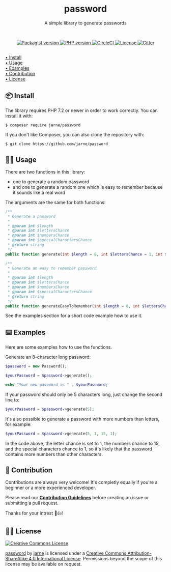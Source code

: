 <h1 align="center">password</h1>
<p align="center">A simple library to generate passwords</p>

<br>

<p align="center">
    <a href="https://packagist.org/packages/jarne/password">
        <img src="https://img.shields.io/packagist/v/jarne/password.svg" alt="Packagist version">
    </a>
    <a href="https://php.net">
        <img src="https://img.shields.io/packagist/php-v/jarne/password.svg" alt="PHP version">
    </a>
    <a href="https://circleci.com/gh/jarne/password">
    <img src="https://img.shields.io/circleci/project/github/jarne/password.svg" alt="CircleCI">
    </a>
    <a href="https://github.com/jarne/password/blob/master/LICENSE">
        <img src="https://img.shields.io/github/license/jarne/password.svg" alt="License">
    </a>
    <a href="https://gitter.im/jarne/password">
        <img src="https://img.shields.io/gitter/room/jarne/password.svg" alt="Gitter">
    </a>
</p>

##

[• Install](#-install)  
[• Usage](#-usage)  
[• Examples](#%EF%B8%8F-examples)  
[• Contribution](#-contribution)  
[• License](#%EF%B8%8F-license)

## 📦 Install
The library requires PHP 7.2 or newer in order to work correctly. You can install it with:

```
$ composer require jarne/password
```

If you don't like Composer, you can also clone the repository with:

```
$ git clone https://github.com/jarne/password
```

## 👨‍💻 Usage
There are two functions in this library:
- one to generate a random password
- and one to generate a random one which is easy to remember because it sounds like a real word

The arguments are the same for both functions:

```php
/**
 * Generate a password
 *
 * @param int $length
 * @param int $lettersChance
 * @param int $numbersChance
 * @param int $specialCharactersChance
 * @return string
 */
public function generate(int $length = 8, int $lettersChance = 1, int $numbersChance = 1, int $specialCharactersChance = 1): string
```

```php
/**
 * Generate an easy to remember password
 *
 * @param int $length
 * @param int $lettersChance
 * @param int $numbersChance
 * @param int $specialCharactersChance
 * @return string
 */
public function generateEasyToRemember(int $length = 8, int $lettersChance = 1, int $numbersChance = 1, int $specialCharactersChance = 1): string
```

See the examples section for a short code example how to use it.

## ⌨️ Examples
Here are some examples how to use the functions.

Generate an 8-character long password:

```php
$password = new Password();

$yourPassword = $password->generate();

echo "Your new password is " . $yourPassword;
```

If your password should only be 5 characters long, just change the second line to:

```php
$yourPassword = $password->generate(5);
```

It's also possible to generate a password with more numbers than letters, for example:

```php
$yourPassword = $password->generate(5, 1, 15, 1);
```

In the code above, the letter chance is set to 1, the numbers chance to 15, and the special characters chance to 1, so it's likely that the password contains more numbers than other characters.

## 🙋‍ Contribution
Contributions are always very welcome! It's completly equally if you're a beginner or a more experienced developer.

Please read our **[Contribution Guidelines](CONTRIBUTING.md)** before creating an issue or submitting a pull request.

Thanks for your intrest 🎉👍!

## 👨‍⚖️ License
[![Creative Commons License](https://i.creativecommons.org/l/by-sa/4.0/88x31.png)](http://creativecommons.org/licenses/by-sa/4.0/)

[password](https://github.com/jarne/password) by [jarne](https://github.com/jarne) is licensed under a [Creative Commons Attribution-ShareAlike 4.0 International License](http://creativecommons.org/licenses/by-sa/4.0/). Permissions beyond the scope of this license may be available on request.
